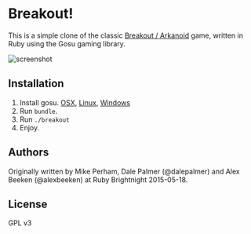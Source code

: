 # Breakout!

This is a simple clone of the classic [Breakout / Arkanoid](https://en.wikipedia.org/wiki/Arkanoid) game, written in Ruby using the Gosu gaming library.

![screenshot](https://github.com/mperham/breakout/blob/master/screenshot.png)

## Installation

1. Install gosu. [OSX](https://github.com/jlnr/gosu/wiki/Getting-Started-on-OS-X), [Linux](https://github.com/jlnr/gosu/wiki/Getting-Started-on-Linux), [Windows](https://github.com/jlnr/gosu/wiki/Getting-Started-on-Windows)
2. Run `bundle`.
3. Run `./breakout`
4. Enjoy.

## Authors

Originally written by Mike Perham, Dale Palmer (@dalepalmer) and Alex Beeken (@alexbeeken) at Ruby Brightnight 2015-05-18.

## License

GPL v3
